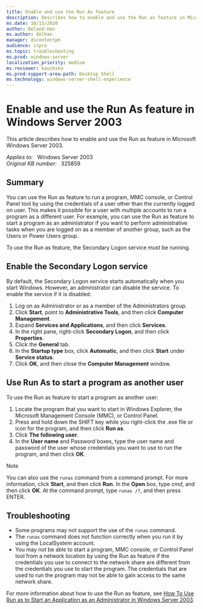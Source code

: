 ```yaml
---
title: Enable and use the Run As feature 
description: Describes how to enable and use the Run as feature in Microsoft Windows Server 2003.
ms.date: 10/13/2020
author: Deland-Han
ms.author: delhan
manager: dscontentpm
audience: itpro
ms.topic: troubleshooting
ms.prod: windows-server
localization_priority: medium
ms.reviewer: kaushika
ms.prod-support-area-path: Desktop Shell
ms.technology: windows-server-shell-experience
---
```

# Enable and use the Run As feature in Windows Server 2003

This article describes how to enable and use the Run as feature in Microsoft Windows Server 2003.

_Applies to:_ &nbsp; Windows Server 2003  
_Original KB number:_ &nbsp; 325859

## Summary

You can use the Run as feature to run a program, MMC console, or Control Panel tool by using the credentials of a user other than the currently logged on user. This makes it possible for a user with multiple accounts to run a program as a different user. For example, you can use the Run as feature to start a program as an administrator if you want to perform administrative tasks when you are logged on as a member of another group, such as the Users or Power Users group.

To use the Run as feature, the Secondary Logon service must be running.

## Enable the Secondary Logon service

By default, the Secondary Logon service starts automatically when you start Windows. However, an administrator can disable the service. To enable the service if it is disabled:

1. Log on as Administrator or as a member of the Administrators group.
2. Click **Start**, point to **Administrative Tools**, and then click **Computer Management**.
3. Expand **Services and Applications**, and then click **Services**.
4. In the right pane, right-click **Secondary Logon**, and then click **Properties**.
5. Click the **General** tab.
6. In the **Startup type** box, click **Automatic**, and then click **Start** under **Service status**.
7. Click **OK**, and then close the **Computer Management** window.

## Use Run As to start a program as another user

To use the Run as feature to start a program as another user:

1. Locate the program that you want to start in Windows Explorer, the Microsoft Management Console (MMC), or Control Panel.
2. Press and hold down the SHIFT key while you right-click the .exe file or icon for the program, and then click **Run as**.
3. Click **The following user**.
4. In the **User name** and Password boxes, type the user name and password of the user whose credentials you want to use to run the program, and then click **OK**.

> [!NOTE]
> You can also use the `runas` command from a command prompt. For more information, click **Start**, and then click **Run**. In the **Open** box, type *cmd*, and then click **OK**. At the command prompt, type `runas /?`, and then press ENTER.

## Troubleshooting

- Some programs may not support the use of the `runas` command.
- The `runas` command does not function correctly when you run it by using the LocalSystem account.
- You may not be able to start a program, MMC console, or Control Panel tool from a network location by using the Run as feature if the credentials you use to connect to the network share are different from the credentials you use to start the program. The credentials that are used to run the program may not be able to gain access to the same network share.

For more information about how to use the Run as feature, see [How To Use Run as to Start an Application as an Administrator in Windows Server 2003](https://support.microsoft.com/help/325362).
